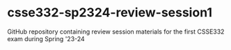 # csse332-sp2324-review-session1
GitHub repository containing review session materials for the first CSSE332 exam during Spring '23-24
